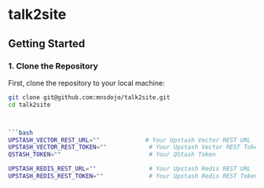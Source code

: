 # talk2site


## Getting Started

### 1. Clone the Repository

First, clone the repository to your local machine:

```bash
git clone git@github.com:mnsdojo/talk2site.git
cd talk2site



```bash
UPSTASH_VECTOR_REST_URL=""             # Your Upstash Vector REST URL
UPSTASH_VECTOR_REST_TOKEN=""            # Your Upstash Vector REST Token
QSTASH_TOKEN=""                         # Your QStash Token

UPSTASH_REDIS_REST_URL=""               # Your Upstash Redis REST URL
UPSTASH_REDIS_REST_TOKEN=""             # Your Upstash Redis REST Token
